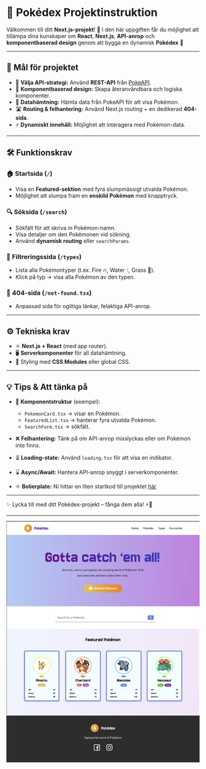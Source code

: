 # 📖 Pokédex Projektinstruktion

Välkommen till ditt **Next.js-projekt**! 🎉
I den här uppgiften får du möjlighet att tillämpa dina kunskaper om **React**, **Next.js**, **API-anrop** och **komponentbaserad design** genom att bygga en dynamisk **Pokédex** 🐾

---

## 🎯 Mål för projektet

- 🔗 **Välja API-strategi:** Använd **REST-API** från [PokeAPI](https://pokeapi.co/).
- 🧩 **Komponentbaserad design:** Skapa återanvändbara och logiska komponenter.
- 📡 **Datahämtning:** Hämta data från PokeAPI för att visa Pokémon.
- 🛣️ **Routing & felhantering:** Använd Next.js routing + en dedikerad **404-sida**.
- ⚡ **Dynamiskt innehåll:** Möjlighet att interagera med Pokémon-data.

---

## 🛠️ Funktionskrav

### 🏠 Startsida (`/`)

- Visa en **Featured-sektion** med fyra slumpmässigt utvalda Pokémon.
- Möjlighet att slumpa fram en **enskild Pokémon** med knapptryck.

### 🔍 Söksida (`/search`)

- Sökfält för att skriva in Pokémon-namn.
- Visa detaljer om den Pokémonen vid sökning.
- Använd **dynamisk routing** eller `searchParams`.

### 🧩 Filtreringssida (`/types`)

- Lista alla Pokémontyper (t.ex. Fire 🔥, Water 💧, Grass 🌱).
- Klick på typ → visa alla Pokémon av den typen.

### 🚫 404-sida (`/not-found.tsx`)

- Anpassad sida för ogiltiga länkar, felaktiga API-anrop.

---

## ⚙️ Tekniska krav

- ⚛️ **Next.js + React** (med app router).
- 🖥️ **Serverkomponenter** för all datahämtning.
- 🎨 Styling med **CSS Modules** eller global CSS.

---

## 💡 Tips & Att tänka på

- 📂 **Komponentstruktur** (exempel):

  - `PokemonCard.tsx` → visar en Pokémon.
  - `FeaturedList.tsx` → hanterar fyra utvalda Pokémon.
  - `SearchForm.tsx` → sökfält.

- ❌ **Felhantering:** Tänk på om API-anrop misslyckas eller om Pokémon inte finns.

- ⏳ **Loading-state:** Använd `loading.tsx` för att visa en indikator.

- ⌛ **Async/Await:** Hantera API-anrop snyggt i serverkomponenter.

- ⚛️ **Bolierplate:** Ni hittar en liten startkod till projektet [här](https://github.com/Lexicon-frontend-2025/nextjs_uppgift-pokedex--boilerplate)

---

✨ Lycka till med ditt Pokédex-projekt – fånga dem alla! ⚡🐉

---

![image](pokedex_design_start.png)
